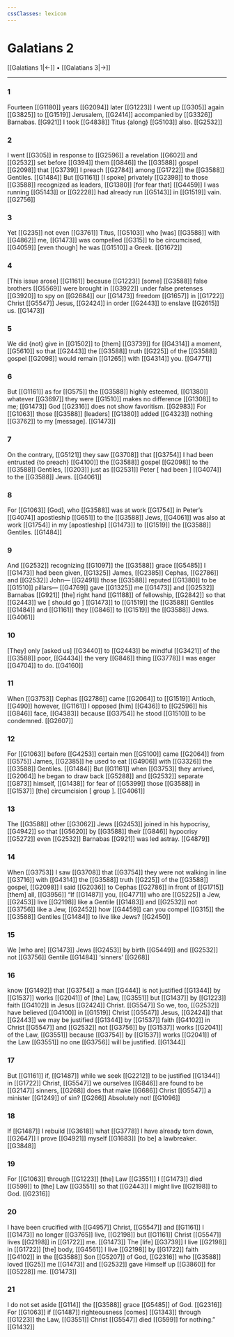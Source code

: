 ```yaml
---
cssClasses: lexicon
---
```


# Galatians 2

[[Galatians 1|←]] • [[Galatians 3|→]]

---

### 1
Fourteen [[G1180]] years [[G2094]] later [[G1223]] I went up [[G305]] again [[G3825]] to [[G1519]] Jerusalem, [[G2414]] accompanied by [[G3326]] Barnabas. [[G921]] I took [[G4838]] Titus {along} [[G5103]] also. [[G2532]]

### 2
I went [[G305]] in response to [[G2596]] a revelation [[G602]] and [[G2532]] set before [[G394]] them [[G846]] the [[G3588]] gospel [[G2098]] that [[G3739]] I preach [[G2784]] among [[G1722]] the [[G3588]] Gentiles. [[G1484]] But [[G1161]] [I spoke] privately [[G2398]] to those [[G3588]] recognized as leaders, [[G1380]] [for fear that] [[G4459]] I was running [[G5143]] or [[G2228]] had already run [[G5143]] in [[G1519]] vain. [[G2756]]

### 3
Yet [[G235]] not even [[G3761]] Titus, [[G5103]] who [was] [[G3588]] with [[G4862]] me, [[G1473]] was compelled [[G315]] to be circumcised, [[G4059]] [even though] he was [[G1510]] a Greek. [[G1672]]

### 4
[This issue arose] [[G1161]] because [[G1223]] [some] [[G3588]] false brothers [[G5569]] were brought in [[G3922]] under false pretenses [[G3920]] to spy on [[G2684]] our [[G1473]] freedom [[G1657]] in [[G1722]] Christ [[G5547]] Jesus, [[G2424]] in order [[G2443]] to enslave [[G2615]] us. [[G1473]]

### 5
We did {not} give in [[G1502]] to [them] [[G3739]] for [[G4314]] a moment, [[G5610]] so that [[G2443]] the [[G3588]] truth [[G225]] of the [[G3588]] gospel [[G2098]] would remain [[G1265]] with [[G4314]] you. [[G4771]]

### 6
But [[G1161]] as for [[G575]] the [[G3588]] highly esteemed, [[G1380]] whatever [[G3697]] they were [[G1510]] makes no difference [[G1308]] to me; [[G1473]] God [[G2316]] does not show favoritism. [[G2983]] For [[G1063]] those [[G3588]] [leaders] [[G1380]] added [[G4323]] nothing [[G3762]] to my [message]. [[G1473]]

### 7
On the contrary, [[G5121]] they saw [[G3708]] that [[G3754]] I had been entrusted {to preach} [[G4100]] the [[G3588]] gospel [[G2098]] to the [[G3588]] Gentiles, [[G203]] just as [[G2531]] Peter [ had been ] [[G4074]] to the [[G3588]] Jews. [[G4061]]

### 8
For [[G1063]] [God], who [[G3588]] was at work [[G1754]] in Peter’s [[G4074]] apostleship [[G651]] to the [[G3588]] Jews, [[G4061]] was also at work [[G1754]] in my [apostleship] [[G1473]] to [[G1519]] the [[G3588]] Gentiles. [[G1484]]

### 9
And [[G2532]] recognizing [[G1097]] the [[G3588]] grace [[G5485]] I [[G1473]] had been given, [[G1325]] James, [[G2385]] Cephas, [[G2786]] and [[G2532]] John— [[G2491]] those [[G3588]] reputed [[G1380]] to be [[G1510]] pillars— [[G4769]] gave [[G1325]] me [[G1473]] and [[G2532]] Barnabas [[G921]] [the] right hand [[G1188]] of fellowship, [[G2842]] so that [[G2443]] we [ should go ] [[G1473]] to [[G1519]] the [[G3588]] Gentiles [[G1484]] and [[G1161]] they [[G846]] to [[G1519]] the [[G3588]] Jews. [[G4061]]

### 10
[They] only [asked us] [[G3440]] to [[G2443]] be mindful [[G3421]] of the [[G3588]] poor, [[G4434]] the very [[G846]] thing [[G3778]] I was eager [[G4704]] to do. [[G4160]]

### 11
When [[G3753]] Cephas [[G2786]] came [[G2064]] to [[G1519]] Antioch, [[G490]] however, [[G1161]] I opposed [him] [[G436]] to [[G2596]] his [[G846]] face, [[G4383]] because [[G3754]] he stood [[G1510]] to be condemned. [[G2607]]

### 12
For [[G1063]] before [[G4253]] certain men [[G5100]] came [[G2064]] from [[G575]] James, [[G2385]] he used to eat [[G4906]] with [[G3326]] the [[G3588]] Gentiles. [[G1484]] But [[G1161]] when [[G3753]] they arrived, [[G2064]] he began to draw back [[G5288]] and [[G2532]] separate [[G873]] himself, [[G1438]] for fear of [[G5399]] those [[G3588]] in [[G1537]] [the] circumcision [ group ]. [[G4061]]

### 13
The [[G3588]] other [[G3062]] Jews [[G2453]] joined in his hypocrisy, [[G4942]] so that [[G5620]] by [[G3588]] their [[G846]] hypocrisy [[G5272]] even [[G2532]] Barnabas [[G921]] was led astray. [[G4879]]

### 14
When [[G3753]] I saw [[G3708]] that [[G3754]] they were not walking in line [[G3716]] with [[G4314]] the [[G3588]] truth [[G225]] of the [[G3588]] gospel, [[G2098]] I said [[G2036]] to Cephas [[G2786]] in front of [[G1715]] [them] all, [[G3956]] “If [[G1487]] you, [[G4771]] who are [[G5225]] a Jew, [[G2453]] live [[G2198]] like a Gentile [[G1483]] and [[G2532]] not [[G3756]] like a Jew, [[G2452]] how [[G4459]] can you compel [[G315]] the [[G3588]] Gentiles [[G1484]] to live like Jews? [[G2450]]

### 15
We [who are] [[G1473]] Jews [[G2453]] by birth [[G5449]] and [[G2532]] not [[G3756]] Gentile [[G1484]] ‘sinners’ [[G268]]

### 16
know [[G1492]] that [[G3754]] a man [[G444]] is not justified [[G1344]] by [[G1537]] works [[G2041]] of [the] Law, [[G3551]] but [[G1437]] by [[G1223]] faith [[G4102]] in Jesus [[G2424]] Christ. [[G5547]] So we, too, [[G2532]] have believed [[G4100]] in [[G1519]] Christ [[G5547]] Jesus, [[G2424]] that [[G2443]] we may be justified [[G1344]] by [[G1537]] faith [[G4102]] in Christ [[G5547]] and [[G2532]] not [[G3756]] by [[G1537]] works [[G2041]] of the Law, [[G3551]] because [[G3754]] by [[G1537]] works [[G2041]] of the Law [[G3551]] no one [[G3756]] will be justified. [[G1344]]

### 17
But [[G1161]] if, [[G1487]] while we seek [[G2212]] to be justified [[G1344]] in [[G1722]] Christ, [[G5547]] we ourselves [[G846]] are found to be [[G2147]] sinners, [[G268]] does that make [[G686]] Christ [[G5547]] a minister [[G1249]] of sin? [[G266]] Absolutely not! [[G1096]]

### 18
If [[G1487]] I rebuild [[G3618]] what [[G3778]] I have already torn down, [[G2647]] I prove [[G4921]] myself [[G1683]] [to be] a lawbreaker. [[G3848]]

### 19
For [[G1063]] through [[G1223]] [the] Law [[G3551]] I [[G1473]] died [[G599]] to [the] Law [[G3551]] so that [[G2443]] I might live [[G2198]] to God. [[G2316]]

### 20
I have been crucified with [[G4957]] Christ, [[G5547]] and [[G1161]] I [[G1473]] no longer [[G3765]] live, [[G2198]] but [[G1161]] Christ [[G5547]] lives [[G2198]] in [[G1722]] me. [[G1473]] The [life] [[G3739]] I live [[G2198]] in [[G1722]] [the] body, [[G4561]] I live [[G2198]] by [[G1722]] faith [[G4102]] in the [[G3588]] Son [[G5207]] of God, [[G2316]] who [[G3588]] loved [[G25]] me [[G1473]] and [[G2532]] gave Himself up [[G3860]] for [[G5228]] me. [[G1473]]

### 21
I do not set aside [[G114]] the [[G3588]] grace [[G5485]] of God. [[G2316]] For [[G1063]] if [[G1487]] righteousness [comes] [[G1343]] through [[G1223]] the Law, [[G3551]] Christ [[G5547]] died [[G599]] for nothing.” [[G1432]]

